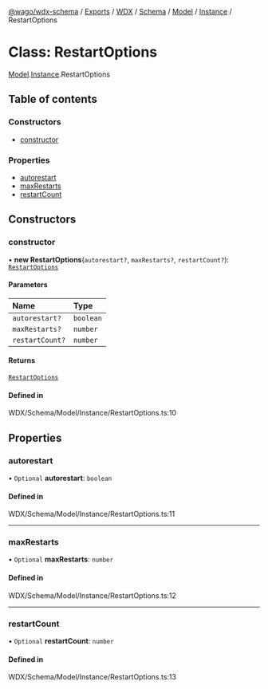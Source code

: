 [@wago/wdx-schema](../README.md) / [Exports](../modules.md) / [WDX](../modules/WDX.md) / [Schema](../modules/WDX.Schema.md) / [Model](../modules/WDX.Schema.Model.md) / [Instance](../modules/WDX.Schema.Model.Instance.md) / RestartOptions

# Class: RestartOptions

[Model](../modules/WDX.Schema.Model.md).[Instance](../modules/WDX.Schema.Model.Instance.md).RestartOptions

## Table of contents

### Constructors

- [constructor](WDX.Schema.Model.Instance.RestartOptions.md#constructor)

### Properties

- [autorestart](WDX.Schema.Model.Instance.RestartOptions.md#autorestart)
- [maxRestarts](WDX.Schema.Model.Instance.RestartOptions.md#maxrestarts)
- [restartCount](WDX.Schema.Model.Instance.RestartOptions.md#restartcount)

## Constructors

### constructor

• **new RestartOptions**(`autorestart?`, `maxRestarts?`, `restartCount?`): [`RestartOptions`](WDX.Schema.Model.Instance.RestartOptions.md)

#### Parameters

| Name | Type |
| :------ | :------ |
| `autorestart?` | `boolean` |
| `maxRestarts?` | `number` |
| `restartCount?` | `number` |

#### Returns

[`RestartOptions`](WDX.Schema.Model.Instance.RestartOptions.md)

#### Defined in

WDX/Schema/Model/Instance/RestartOptions.ts:10

## Properties

### autorestart

• `Optional` **autorestart**: `boolean`

#### Defined in

WDX/Schema/Model/Instance/RestartOptions.ts:11

___

### maxRestarts

• `Optional` **maxRestarts**: `number`

#### Defined in

WDX/Schema/Model/Instance/RestartOptions.ts:12

___

### restartCount

• `Optional` **restartCount**: `number`

#### Defined in

WDX/Schema/Model/Instance/RestartOptions.ts:13
